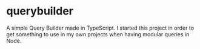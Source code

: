 # querybuilder

A simple Query Builder made in TypeScript.
I started this project in order to get something to use in my own projects when having modular queries in Node.
